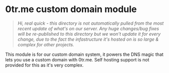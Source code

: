 # 0tr.me custom domain module
> *Hi, real quick - this directory is not automatically pulled from the most recent update of what's on our server. Any huge changes/bug fixes will be re-published to this directory but we won't update it for every change, due to the fact the infastructure it's hosted on is so large & complex for other projects.*

This module is for our custom domain system, it powers the DNS magic that lets you use a custom domain with 0tr.me. Self hosting support is not provided for this as it's very complex.